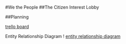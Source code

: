 #We the People
##The Citizen Interest Lobby

##Planning

[trello board](https://trello.com/b/hbWZi7xe)

Entity Relationship Diagram
! [entity relationship diagram](public/ERD.svg)

